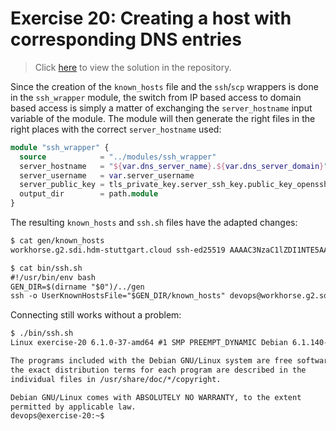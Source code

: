 # Exercise 20: Creating a host with corresponding DNS entries

> Click [here](https://github.com/DWalz/sdi-25/tree/main/exercise20) to view the solution in the repository.

Since the creation of the `known_hosts` file and the `ssh`/`scp` wrappers is done in the `ssh_wrapper` module, the switch from IP based access to domain based access is simply a matter of exchanging the `server_hostname` input variable of the module.
The module will then generate the right files in the right places with the correct `server_hostname` used:

```tf
module "ssh_wrapper" {
  source            = "../modules/ssh_wrapper"
  server_hostname   = "${var.dns_server_name}.${var.dns_server_domain}"
  server_username   = var.server_username
  server_public_key = tls_private_key.server_ssh_key.public_key_openssh
  output_dir        = path.module
}
```

The resulting `known_hosts` and `ssh.sh` files have the adapted changes:

```txt
$ cat gen/known_hosts
workhorse.g2.sdi.hdm-stuttgart.cloud ssh-ed25519 AAAAC3NzaC1lZDI1NTE5AAAAID1YDz27SNLycwLWVC0HFiZAMQuY9Ja0i0WkHiOpm2rX

$ cat bin/ssh.sh
#!/usr/bin/env bash
GEN_DIR=$(dirname "$0")/../gen
ssh -o UserKnownHostsFile="$GEN_DIR/known_hosts" devops@workhorse.g2.sdi.hdm-stuttgart.cloud "$@"
```

Connecting still works without a problem:

```txt
$ ./bin/ssh.sh
Linux exercise-20 6.1.0-37-amd64 #1 SMP PREEMPT_DYNAMIC Debian 6.1.140-1 (2025-05-22) x86_64

The programs included with the Debian GNU/Linux system are free software;
the exact distribution terms for each program are described in the
individual files in /usr/share/doc/*/copyright.

Debian GNU/Linux comes with ABSOLUTELY NO WARRANTY, to the extent
permitted by applicable law.
devops@exercise-20:~$
```